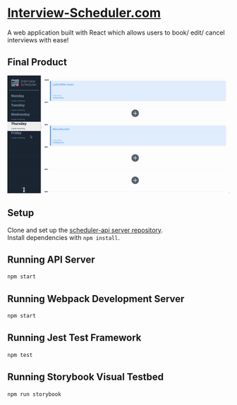 # [Interview-Scheduler.com](https://interview-scheduler.netlify.com/ "interview-scheduler.com")

A web application built with React which allows users to book/ edit/ cancel interviews with ease!

## Final Product

![](public/scheduler.gif)

## Setup
Clone and set up the [scheduler-api server repository](https://github.com/lighthouse-labs/scheduler-api).
<br/>Install dependencies with `npm install`.

## Running API Server

```sh
npm start
```

## Running Webpack Development Server

```sh
npm start
```

## Running Jest Test Framework

```sh
npm test
```

## Running Storybook Visual Testbed

```sh
npm run storybook
```
